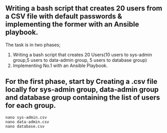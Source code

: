 ## Writing a bash script that creates 20 users from a CSV file with default passwords & implementing the former with an Ansible playbook.

The task is in two phases; 
1. Writing a bash script that creates 20 Users(10 users to sys-admin group,5 users to data-admin group, 5 users to database group)
2. Implementing No.1 with an Ansible Playbook.

## For the first phase, start by Creating a .csv file locally for sys-admin group, data-admin group and database group containing the list of users for each group.

    nano sys-admin.csv
    nano data-admin.csv
    nano database.csv
